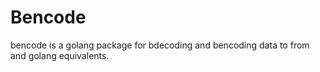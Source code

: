 # Bencode

bencode is a golang package for bdecoding and bencoding data to from and golang equivalents.